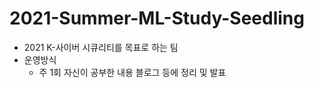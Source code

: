 # 2021-Summer-ML-Study-Seedling
- 2021 K-사이버 시큐리티를 목표로 하는 팀
- 운영방식
  - 주 1회 자신이 공부한 내용 블로그 등에 정리 및 발표

